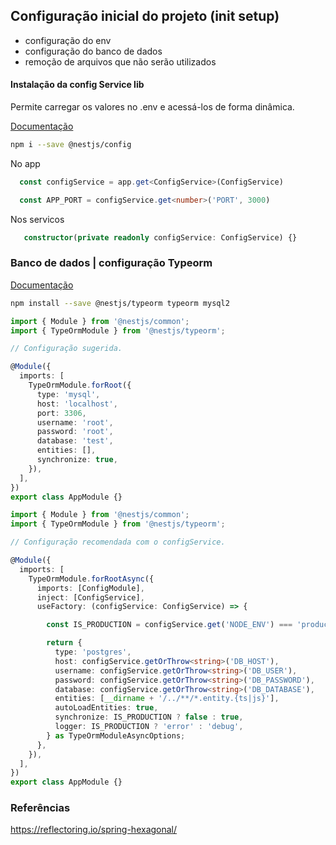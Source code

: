 
## Configuração inicial do projeto (init setup)
- configuração do env
- configuração do banco de dados
- remoção de arquivos que não serão utilizados


#### Instalação da  config Service lib

Permite carregar os valores no .env e acessá-los de forma dinâmica. 

[Documentação](https://docs.nestjs.com/techniques/configuration)

```bash
npm i --save @nestjs/config
```

No app
```typescript
  const configService = app.get<ConfigService>(ConfigService)

  const APP_PORT = configService.get<number>('PORT', 3000)
```

 Nos servicos

```typescript
   constructor(private readonly configService: ConfigService) {}
```


### Banco de dados | configuração Typeorm 

[Documentação](https://docs.nestjs.com/techniques/database)

```bash
npm install --save @nestjs/typeorm typeorm mysql2
```

```typescript
import { Module } from '@nestjs/common';
import { TypeOrmModule } from '@nestjs/typeorm';

// Configuração sugerida.

@Module({
  imports: [
    TypeOrmModule.forRoot({
      type: 'mysql',
      host: 'localhost',
      port: 3306,
      username: 'root',
      password: 'root',
      database: 'test',
      entities: [],
      synchronize: true,
    }),
  ],
})
export class AppModule {}

```

```typescript
import { Module } from '@nestjs/common';
import { TypeOrmModule } from '@nestjs/typeorm';

// Configuração recomendada com o configService.

@Module({
  imports: [
    TypeOrmModule.forRootAsync({
      imports: [ConfigModule],
      inject: [ConfigService],
      useFactory: (configService: ConfigService) => {

        const IS_PRODUCTION = configService.get('NODE_ENV') === 'production';

        return {
          type: 'postgres',
          host: configService.getOrThrow<string>('DB_HOST'),
          username: configService.getOrThrow<string>('DB_USER'),
          password: configService.getOrThrow<string>('DB_PASSWORD'),
          database: configService.getOrThrow<string>('DB_DATABASE'),
          entities: [__dirname + '/../**/*.entity.{ts|js}'],
          autoLoadEntities: true,
          synchronize: IS_PRODUCTION ? false : true,
          logger: IS_PRODUCTION ? 'error' : 'debug',
        } as TypeOrmModuleAsyncOptions;
      },
    }),
  ],
})
export class AppModule {}

```

### Referências 
https://reflectoring.io/spring-hexagonal/

